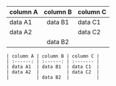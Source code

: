 ﻿
| column A | column B | column C |
| :------- | :------------: | :----- |
| data A1     | data B1   | data C1    |
| data A2    |   |       data C2                   |
|       |  data B2 |   |

    | column A | column B | column C |
    | :------: | :------: | :------- |
    | data A1  | data B1  | data C1  |
    | data A2  |          | data C2  |
    |          | data B2  |          |
